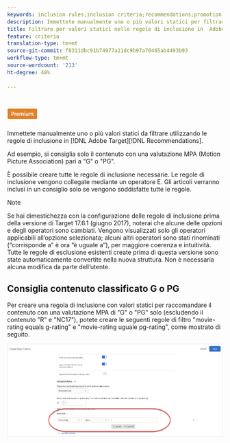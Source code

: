 ```yaml
---
keywords: inclusion rules;inclusion criteria;recommendations;promotion;promotions;dynamic filtering;static;static filter
description: Immettete manualmente uno o più valori statici per filtrare utilizzando le regole di inclusione in  Adobe Target Recommendations.
title: Filtrare per valori statici nelle regole di inclusione in  Adobe Target Recommendations
feature: criteria
translation-type: tm+mt
source-git-commit: f8311dbc91b74977a11dc9b97a70465ab4493b93
workflow-type: tm+mt
source-wordcount: '213'
ht-degree: 48%

---
```



# ![Filtro statico PREMIUM](/help/assets/premium.png)

Immettete manualmente uno o più valori statici da filtrare utilizzando le regole di inclusione in [!DNL Adobe Target][!DNL Recommendations].

Ad esempio, si consiglia solo il contenuto con una valutazione MPA (Motion Picture Association) pari a &quot;G&quot; o &quot;PG&quot;.

È possibile creare tutte le regole di inclusione necessarie. Le regole di inclusione vengono collegate mediante un operatore E. Gli articoli verranno inclusi in un consiglio solo se vengono soddisfatte tutte le regole.

>[!NOTE]
>
>Se hai dimestichezza con la configurazione delle regole di inclusione prima della versione di Target 17.6.1 (giugno 2017), noterai che alcune delle opzioni e degli operatori sono cambiati. Vengono visualizzati solo gli operatori applicabili all’opzione selezionata; alcuni altri operatori sono stati rinominati (“corrisponde a” è ora “è uguale a”), per maggiore coerenza e intuitività. Tutte le regole di esclusione esistenti create prima di questa versione sono state automaticamente convertite nella nuova struttura. Non è necessaria alcuna modifica da parte dell’utente.

## Consiglia contenuto classificato G o PG

Per creare una regola di inclusione con valori statici per raccomandare il contenuto con una valutazione MPA di &quot;G&quot; o &quot;PG&quot; solo (escludendo il contenuto &quot;R&quot; e &quot;NC17&quot;), potete creare le seguenti regole di filtro &quot;movie-rating equals g-rating&quot; e &quot;movie-rating uguale pg-rating&quot;, come mostrato di seguito.

![esempio di valutazione dei filmati](/help/c-recommendations/c-algorithms/assets/movies.png)

